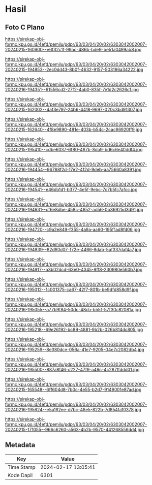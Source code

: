 # Hasil

## Foto C Plano

https://sirekap-obj-formc.kpu.go.id/4efd/pemilu/pdpr/63/03/04/20/02/6303042002007-20240215-160600--e6f32c1f-99ac-486b-bde9-be51a0499ab8.jpg

https://sirekap-obj-formc.kpu.go.id/4efd/pemilu/pdpr/63/03/04/20/02/6303042002007-20240215-194853--2ec0dd43-8b0f-4632-9157-503196a34222.jpg

https://sirekap-obj-formc.kpu.go.id/4efd/pemilu/pdpr/63/03/04/20/02/6303042002007-20240216-194351--61556cd2-27f2-4ab0-835f-7e1d2c2626c1.jpg

https://sirekap-obj-formc.kpu.go.id/4efd/pemilu/pdpr/63/03/04/20/02/6303042002007-20240215-162002--4af3e797-24b6-4418-9697-020c3bd91307.jpg

https://sirekap-obj-formc.kpu.go.id/4efd/pemilu/pdpr/63/03/04/20/02/6303042002007-20240215-162640--4f8e9890-481e-403b-b54c-2cac96920ff9.jpg

https://sirekap-obj-formc.kpu.go.id/4efd/pemilu/pdpr/63/03/04/20/02/6303042002007-20240215-195410--cdbe6037-6f80-497b-8da9-bd6c6e40ddf4.jpg

https://sirekap-obj-formc.kpu.go.id/4efd/pemilu/pdpr/63/03/04/20/02/6303042002007-20240216-194454--96798f2d-17e2-4f2d-9deb-aa75660a8391.jpg

https://sirekap-obj-formc.kpu.go.id/4efd/pemilu/pdpr/63/03/04/20/02/6303042002007-20240216-194541--e46db1d1-b377-4e5f-9ebc-7c7b5fc7afcc.jpg

https://sirekap-obj-formc.kpu.go.id/4efd/pemilu/pdpr/63/03/04/20/02/6303042002007-20240216-194631--cf6e8dbe-458c-4852-ad56-0b36925d3d91.jpg

https://sirekap-obj-formc.kpu.go.id/4efd/pemilu/pdpr/63/03/04/20/02/6303042002007-20240216-194720--c9a2e849-f355-4a9a-aa60-195f1ad8fd06.jpg

https://sirekap-obj-formc.kpu.go.id/4efd/pemilu/pdpr/63/03/04/20/02/6303042002007-20240216-194839--82d90d07-f72e-4466-8dab-5af337daf4a7.jpg

https://sirekap-obj-formc.kpu.go.id/4efd/pemilu/pdpr/63/03/04/20/02/6303042002007-20240216-194917--a3b02dcd-63e0-4345-8ff8-230980e560b7.jpg

https://sirekap-obj-formc.kpu.go.id/4efd/pemilu/pdpr/63/03/04/20/02/6303042002007-20240216-195012--1c001375-ca67-42f7-801b-be9dfd858d9f.jpg

https://sirekap-obj-formc.kpu.go.id/4efd/pemilu/pdpr/63/03/04/20/02/6303042002007-20240216-195055--a77b9f84-50dc-48cb-b55f-57f30c82081a.jpg

https://sirekap-obj-formc.kpu.go.id/4efd/pemilu/pdpr/63/03/04/20/02/6303042002007-20240216-195218--69e26192-bc89-4881-9b2b-026b814dc805.jpg

https://sirekap-obj-formc.kpu.go.id/4efd/pemilu/pdpr/63/03/04/20/02/6303042002007-20240216-195259--8e380dce-056a-41e7-9205-04e7c2082db4.jpg

https://sirekap-obj-formc.kpu.go.id/4efd/pemilu/pdpr/63/03/04/20/02/6303042002007-20240216-195500--887a8f46-c227-47f9-a46c-4c287ffddd01.jpg

https://sirekap-obj-formc.kpu.go.id/4efd/pemilu/pdpr/63/03/04/20/02/6303042002007-20240215-165548--6ff604d8-7b0c-4e55-b2d7-9149001e87ad.jpg

https://sirekap-obj-formc.kpu.go.id/4efd/pemilu/pdpr/63/03/04/20/02/6303042002007-20240216-195624--e5a192ee-d7bc-48e5-822b-7d854fa10378.jpg

https://sirekap-obj-formc.kpu.go.id/4efd/pemilu/pdpr/63/03/04/20/02/6303042002007-20240215-171055--966c6260-a563-4b2b-9570-441268556dd4.jpg


## Metadata

| Key        | Value               |
| ---------- | ------------------- |
| Time Stamp | 2024-02-17 13:05:41 |
| Kode Dapil | 6301                |



